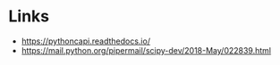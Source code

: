 # Links

* https://pythoncapi.readthedocs.io/
* https://mail.python.org/pipermail/scipy-dev/2018-May/022839.html
